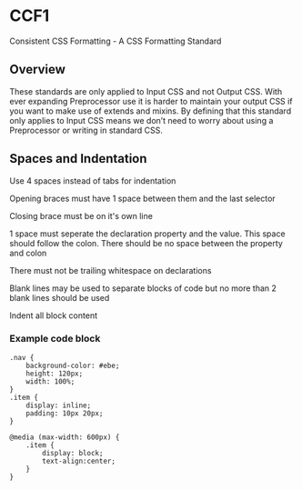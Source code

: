 # CCF1
Consistent CSS Formatting - A CSS Formatting Standard

## Overview
These standards are only applied to Input CSS and not Output CSS. With ever expanding Preprocessor use it is harder to maintain your output CSS if you want to make use of extends and mixins. By defining that this standard only applies to Input CSS means we don’t need to worry about using a Preprocessor or writing in standard CSS.

## Spaces and Indentation
Use 4 spaces instead of tabs for indentation

Opening braces must have 1 space between them and the last selector

Closing brace must be on it's own line

1 space must seperate the declaration property and the value. This space should follow the colon. There should be no space between the property and colon

There must not be trailing whitespace on declarations

Blank lines may be used to separate blocks of code but no more than 2 blank lines should be used

Indent all block content

### Example code block
    .nav {
        background-color: #ebe;
        height: 120px;
        width: 100%;
    }
    .item {
        display: inline;
        padding: 10px 20px;
    }

    @media (max-width: 600px) {
        .item {
            display: block;
            text-align:center;
        }
    }
